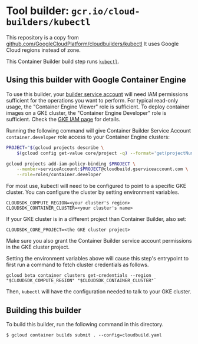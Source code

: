 # Tool builder: `gcr.io/cloud-builders/kubectl`
This repository is a copy from [github.com/GoogleCloudPlatform/cloudbuilders/kubectl](https://github.com/GoogleCloudPlatform/cloud-builders/tree/master/kubectl) It uses Google Cloud regions instead of zone.

This Container Builder build step runs
[`kubectl`](https://kubernetes.io/docs/user-guide/kubectl-overview/).

## Using this builder with Google Container Engine

To use this builder, your
[builder service account](https://cloud.google.com/container-builder/docs/how-to/service-account-permissions)
will need IAM permissions sufficient for the operations you want to perform. For
typical read-only usage, the "Container Engine Viewer" role is sufficient. To
deploy container images on a GKE cluster, the "Container Engine Developer" role
is sufficient. Check the
[GKE IAM page](https://cloud.google.com/container-engine/docs/iam-integration)
for details.

Running the following command will give Container Builder Service Account
`container.developer` role access to your Container Engine clusters:

```sh
PROJECT="$(gcloud projects describe \
    $(gcloud config get-value core/project -q) --format='get(projectNumber)')"

gcloud projects add-iam-policy-binding $PROJECT \
    --member=serviceAccount:$PROJECT@cloudbuild.gserviceaccount.com \
    --role=roles/container.developer
```

For most use, kubectl will need to be configured to point to a specific GKE
cluster. You can configure the cluster by setting environment variables.

    CLOUDSDK_COMPUTE_REGION=<your cluster's region>
    CLOUDSDK_CONTAINER_CLUSTER=<your cluster's name>


If your GKE cluster is in a different project than Container Builder, also set:

```CLOUDSDK_CORE_PROJECT=<the GKE cluster project>```

Make sure you also grant the Container Builder service account permissions in the GKE cluster project.

Setting the environment variables above will cause this step's entrypoint to
first run a command to fetch cluster credentials as follows.

    gcloud beta container clusters get-credentials --region "$CLOUDSDK_COMPUTE_REGION" "$CLOUDSDK_CONTAINER_CLUSTER"`

Then, `kubectl` will have the configuration needed to talk to your GKE cluster.

## Building this builder

To build this builder, run the following command in this directory.

    $ gcloud container builds submit . --config=cloudbuild.yaml